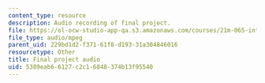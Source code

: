 ```yaml
---
content_type: resource
description: Audio recording of final project.
file: https://ol-ocw-studio-app-qa.s3.amazonaws.com/courses/21m-065-introduction-to-musical-composition-spring-2014/5389eab66127c2c16848374b13f95540_final_hchoi.mp3
file_type: audio/mpeg
parent_uid: 229bd1d2-f371-61f8-d193-31a304846016
resourcetype: Other
title: Final project audio
uid: 5389eab6-6127-c2c1-6848-374b13f95540
---
```

